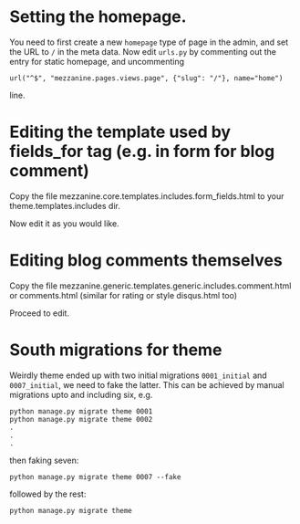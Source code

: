 # Setting the homepage.

You need to first create a new `homepage` type of page in the admin,
and set the URL to `/` in the meta data. Now edit `urls.py` by commenting
out the entry for static homepage, and uncommenting

    url("^$", "mezzanine.pages.views.page", {"slug": "/"}, name="home")

line.

# Editing the template used by fields_for tag (e.g. in form for blog comment)

Copy the file mezzanine.core.templates.includes.form_fields.html to your
theme.templates.includes dir.

Now edit it as you would like.

# Editing blog comments themselves

Copy the file mezzanine.generic.templates.generic.includes.comment.html
or comments.html (similar for rating or style disqus.html too)

Proceed to edit.

# South migrations for theme

Weirdly theme ended up with two initial migrations  `0001_initial` and `0007_initial`, we need to fake the latter. This can be achieved by manual migrations upto and including six, e.g.

    python manage.py migrate theme 0001
    python manage.py migrate theme 0002
    .
    .
    .

then faking seven:
    
    python manage.py migrate theme 0007 --fake

followed by the rest:

    python manage.py migrate theme

